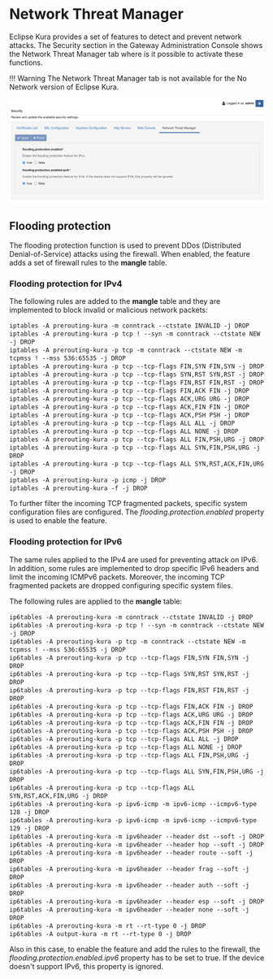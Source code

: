 # Network Threat Manager

Eclipse Kura provides a set of features to detect and prevent network attacks. The Security section in the Gateway Administration Console shows the Network Threat Manager tab where is it possible to activate these functions.

!!! Warning
    The Network Threat Manager tab is not available for the No Network version of Eclipse Kura.

![Network Threat Manager](./images/network-threat-manager.png)

## Flooding protection

The flooding protection function is used to prevent DDos (Distributed Denial-of-Service) attacks using the firewall. When enabled, the feature adds a set of firewall rules to the **mangle** table.

### Flooding protection for IPv4

The following rules are added to the **mangle** table and they are implemented to block invalid or malicious network packets:

```
iptables -A prerouting-kura -m conntrack --ctstate INVALID -j DROP
iptables -A prerouting-kura -p tcp ! --syn -m conntrack --ctstate NEW -j DROP
iptables -A prerouting-kura -p tcp -m conntrack --ctstate NEW -m tcpmss ! --mss 536:65535 -j DROP
iptables -A prerouting-kura -p tcp --tcp-flags FIN,SYN FIN,SYN -j DROP
iptables -A prerouting-kura -p tcp --tcp-flags SYN,RST SYN,RST -j DROP
iptables -A prerouting-kura -p tcp --tcp-flags FIN,RST FIN,RST -j DROP
iptables -A prerouting-kura -p tcp --tcp-flags FIN,ACK FIN -j DROP
iptables -A prerouting-kura -p tcp --tcp-flags ACK,URG URG -j DROP
iptables -A prerouting-kura -p tcp --tcp-flags ACK,FIN FIN -j DROP
iptables -A prerouting-kura -p tcp --tcp-flags ACK,PSH PSH -j DROP
iptables -A prerouting-kura -p tcp --tcp-flags ALL ALL -j DROP
iptables -A prerouting-kura -p tcp --tcp-flags ALL NONE -j DROP
iptables -A prerouting-kura -p tcp --tcp-flags ALL FIN,PSH,URG -j DROP
iptables -A prerouting-kura -p tcp --tcp-flags ALL SYN,FIN,PSH,URG -j DROP
iptables -A prerouting-kura -p tcp --tcp-flags ALL SYN,RST,ACK,FIN,URG -j DROP
iptables -A prerouting-kura -p icmp -j DROP
iptables -A prerouting-kura -f -j DROP
```

To further filter the incoming TCP fragmented packets, specific system configuration files are configured.
The _flooding.protection.enabled_ property is used to enable the feature.

### Flooding protection for IPv6

The same rules applied to the IPv4 are used for preventing attack on IPv6. In addition, some rules are implemented to drop specific IPv6 headers and limit the incoming ICMPv6 packets. Moreover, the incoming TCP fragmented packets are dropped configuring specific system files.

The following rules are applied to the **mangle** table:

```
ip6tables -A prerouting-kura -m conntrack --ctstate INVALID -j DROP
ip6tables -A prerouting-kura -p tcp ! --syn -m conntrack --ctstate NEW -j DROP
ip6tables -A prerouting-kura -p tcp -m conntrack --ctstate NEW -m tcpmss ! --mss 536:65535 -j DROP
ip6tables -A prerouting-kura -p tcp --tcp-flags FIN,SYN FIN,SYN -j DROP
ip6tables -A prerouting-kura -p tcp --tcp-flags SYN,RST SYN,RST -j DROP
ip6tables -A prerouting-kura -p tcp --tcp-flags FIN,RST FIN,RST -j DROP
ip6tables -A prerouting-kura -p tcp --tcp-flags FIN,ACK FIN -j DROP
ip6tables -A prerouting-kura -p tcp --tcp-flags ACK,URG URG -j DROP
ip6tables -A prerouting-kura -p tcp --tcp-flags ACK,FIN FIN -j DROP
ip6tables -A prerouting-kura -p tcp --tcp-flags ACK,PSH PSH -j DROP
ip6tables -A prerouting-kura -p tcp --tcp-flags ALL ALL -j DROP
ip6tables -A prerouting-kura -p tcp --tcp-flags ALL NONE -j DROP
ip6tables -A prerouting-kura -p tcp --tcp-flags ALL FIN,PSH,URG -j DROP
ip6tables -A prerouting-kura -p tcp --tcp-flags ALL SYN,FIN,PSH,URG -j DROP
ip6tables -A prerouting-kura -p tcp --tcp-flags ALL SYN,RST,ACK,FIN,URG -j DROP
ip6tables -A prerouting-kura -p ipv6-icmp -m ipv6-icmp --icmpv6-type 128 -j DROP
ip6tables -A prerouting-kura -p ipv6-icmp -m ipv6-icmp --icmpv6-type 129 -j DROP
ip6tables -A prerouting-kura -m ipv6header --header dst --soft -j DROP
ip6tables -A prerouting-kura -m ipv6header --header hop --soft -j DROP
ip6tables -A prerouting-kura -m ipv6header --header route --soft -j DROP
ip6tables -A prerouting-kura -m ipv6header --header frag --soft -j DROP
ip6tables -A prerouting-kura -m ipv6header --header auth --soft -j DROP
ip6tables -A prerouting-kura -m ipv6header --header esp --soft -j DROP
ip6tables -A prerouting-kura -m ipv6header --header none --soft -j DROP
ip6tables -A prerouting-kura -m rt --rt-type 0 -j DROP
ip6tables -A output-kura -m rt --rt-type 0 -j DROP
```

Also in this case, to enable the feature and add the rules to the firewall, the _flooding.protection.enabled.ipv6_ property has to be set to true. If the device doesn't support IPv6, this property is ignored.
